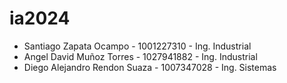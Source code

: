 # ia2024

- Santiago Zapata Ocampo - 1001227310 - Ing. Industrial
- Angel David Muñoz Torres - 1027941882 - Ing. Industrial
- Diego Alejandro Rendon Suaza - 1007347028 - Ing. Sistemas
